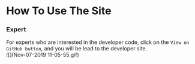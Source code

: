 # How To Use The Site
### Expert
For experts who are interested in the developer code, click on the `View on GitHub button`, and you will be lead to the developer site.
<br>
![](Nov-07-2019 11-05-55.gif)
